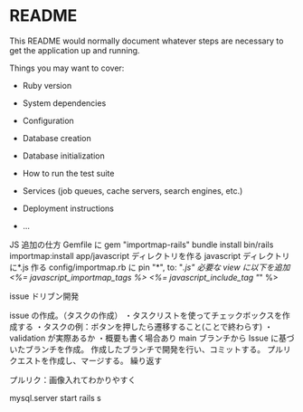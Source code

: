 # README

This README would normally document whatever steps are necessary to get the
application up and running.

Things you may want to cover:

- Ruby version

- System dependencies

- Configuration

- Database creation

- Database initialization

- How to run the test suite

- Services (job queues, cache servers, search engines, etc.)

- Deployment instructions

- ...

JS 追加の仕方
Gemfile に gem "importmap-rails"
bundle install
bin/rails importmap:install
app/javascript ディレクトリを作る
javascript ディレクトリに*.js 作る
config/importmap.rb に pin "*", to: "_.js"
必要な view に以下を追加
<%= javascript_importmap_tags %>
<%= javascript_include_tag "_" %>

issue ドリブン開発

issue の作成。（タスクの作成）
・タスクリストを使ってチェックボックスを作成する
・タスクの例：ボタンを押したら遷移すること(ことで終わらす)
・validation が実際あるか
・概要も書く場合あり
main ブランチから Issue に基づいたブランチを作成。
作成したブランチで開発を行い、コミットする。
プルリクエストを作成し、マージする。
繰り返す

プルリク：画像入れてわかりやすく

mysql.server start
rails s
